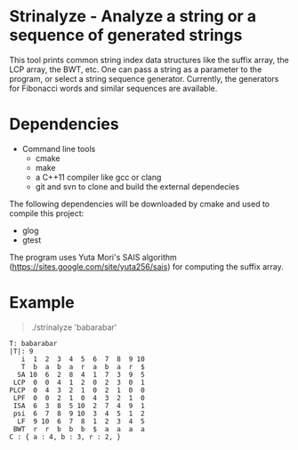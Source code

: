 Strinalyze - Analyze a string or a sequence of generated strings
================================================================

This tool prints common string index data structures like the suffix array, the LCP array, the BWT, etc.
One can pass a string as a parameter to the program, or select a string sequence generator.
Currently, the generators for Fibonacci words and similar sequences are available.

# Dependencies

- Command line tools
  - cmake
  - make
  - a C++11 compiler like gcc or clang 
  - git and svn to clone and build the external dependecies

The following dependencies will be downloaded by cmake and used to compile this project:
- glog
- gtest

The program uses Yuta Mori's SAIS algorithm (https://sites.google.com/site/yuta256/sais) for computing the suffix array.


# Example

> ./strinalyze 'babarabar'
~~~~
T: babarabar
|T|: 9
   i  1  2  3  4  5  6  7  8  9 10
   T  b  a  b  a  r  a  b  a  r  $
  SA 10  6  2  8  4  1  7  3  9  5
 LCP  0  0  4  1  2  0  2  3  0  1
PLCP  0  4  3  2  1  0  2  1  0  0
 LPF  0  0  2  1  0  4  3  2  1  0
 ISA  6  3  8  5 10  2  7  4  9  1
 psi  6  7  8  9 10  3  4  5  1  2
  LF  9 10  6  7  8  1  2  3  4  5
 BWT  r  r  b  b  b  $  a  a  a  a
C : { a : 4, b : 3, r : 2, }
~~~~
